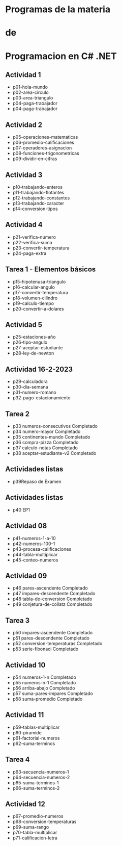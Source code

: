 # Programas de la materia
# de 
# Programacion en C# .NET

## Actividad 1
- p01-hola-mundo
- p02-area-circulo
- p03-area-triangulo
- p04-paga-trabajador
- p04-paga-trabajador



## Actividad 2
- p05-operaciones-matematicas
- p06-promedio-calificaciones
- p07-operadores-asignacion
- p08-funciones-trigonometricas
- p09-dividir-en-cifras

## Actividad 3
- p10-trabajando-enteros
- p11-trabajando-flotantes
- p12-trabajando-constantes
- p13-trabajando-caracter
- p14-conversion-tipos

## Actividad 4 
- p21-verifica-numero
- p22-verifica-suma
- p23-convertir-temperatura
- p24-paga-extra


## Tarea 1 - Elementos básicos
- p15-hipotenusa-triangulo
- p16-calcular-angulo
- p17-convertir-temperatura
- p18-volumen-cilindro
- p19–calculo-tiempo
- p20-convertir-a-dolares

## Actividad 5
- p25-estaciones-año
- p26-tipo-angulo
- p27-aceptar-estudiante
- p28-ley-de-newton

## Actividad 16-2-2023
- p29-calculadora
- p30-dia-semana
- p31-numero-romano
- p32-pago-estacionamiento

## Tarea 2
- p33 numeros-consecutivos Completado
- p34 numero-mayor Completado
- p35 continentes-mundo Completado
- p36 compra-pizza Completado
- p37 calculo-notas Completado
- p38 aceptar-estudiante-v2 Completado

## Actividades listas
- p39Repaso de Examen
## Actividades listas
- p40 EP1

## Actividad 08
- p41-numeros-1-a-10
- p42-numeros-100-1
- p43-procesa-calificaciones
- p44-tabla-multiplicar
- p45-conteo-numeros

## Actividad 09
- p46 pares-ascendente Completado
- p47 impares-descendente Completado
- p48 tabla-de-conversion Completado
- p49 conjetura-de-collatz Completado

## Tarea 3 
- p50 impares-ascendente Completado
- p51 pares-descendente Completado
- p52 conversion-temperaturas Completado
- p53 serie-fibonaci Completado

## Actividad 10
- p54 numeros-1-n Completado
- p55 numeros-n-1 Completado
- p56 arriba-abajo Completado
- p57 suma-pares-impares Completado
- p58 suma-promedio Completado 

## Actividad 11
- p59-tablas-multiplicar
- p60-piramide
- p61-factorial-numeros
- p62-suma-terminos

## Tarea 4
- p63-secuencia-numeros-1
- p64-secuencia-numeros-2
- p65-suma-terminos-1
- p66-suma-terminos-2

## Actividad 12
- p67-promedio-numeros
- p68-conversion-temperaturas
- p69-suma-rango
- p70-tabla-multiplicar
- p71-calificacion-letra






